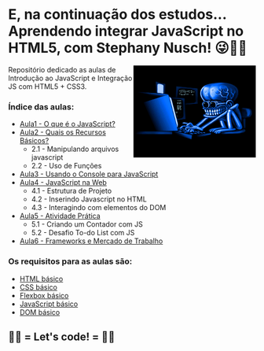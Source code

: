 # E, na continuação dos estudos... Aprendendo integrar JavaScript no HTML5, com Stephany Nusch! 😜👨‍💻
<img align="right" alt="RoxoLéo-Programmer" height="187" width="249" src="https://github.com/roxoleo/dio-desafio-github-1st-repositorio/blob/main/M2.4-Introdu%C3%A7%C3%A3o_JavaScript/programmer.gif">

Repositório dedicado as aulas de Introdução ao JavaScript e Integração JS com HTML5 + CSS3.

### Índice das aulas:
* [Aula1 - O que é o JavaScript?](https://github.com/roxoleo/dio-desafio-github-1st-repositorio/tree/main/M2.4-Introdu%C3%A7%C3%A3o_JavaScript/aula1-O_que_%C3%A9_JavaScript)
* [Aula2 - Quais os Recursos Básicos?](https://github.com/roxoleo/dio-desafio-github-1st-repositorio/tree/main/M2.4-Introdu%C3%A7%C3%A3o_JavaScript/aula2-Recursos_B%C3%A1sicos)
  * 2.1 - Manipulando arquivos javascript
  * 2.2 - Uso de Funções
* [Aula3 - Usando o Console para JavaScript](https://github.com/roxoleo/dio-desafio-github-1st-repositorio/tree/main/M2.4-Introdu%C3%A7%C3%A3o_JavaScript/aula3-Console_JavaScript)
* [Aula4 - JavaScript na Web](https://github.com/roxoleo/dio-desafio-github-1st-repositorio/tree/main/M2.4-Introdu%C3%A7%C3%A3o_JavaScript/aula4-JavaScript_numa_Webpage)
  * 4.1 - Estrutura de Projeto
  * 4.2 - Inserindo Javascript no HTML
  * 4.3 - Interagindo com elementos do DOM
* [Aula5 - Atividade Prática](https://github.com/roxoleo/dio-desafio-github-1st-repositorio/tree/main/M2.4-Introdu%C3%A7%C3%A3o_JavaScript/aula5-Atividade_Pr%C3%A1tica)
  * 5.1 - Criando um Contador com JS
  * 5.2 - Desafio To-do List com JS
* [Aula6 - Frameworks e Mercado de Trabalho](https://github.com/roxoleo/dio-desafio-github-1st-repositorio/tree/main/M2.4-Introdu%C3%A7%C3%A3o_JavaScript/aula6-Frameworks_Mercado_Trabalho)

### Os requisitos para as aulas são:

* [HTML básico](https://www.w3schools.com/html/)
* [CSS básico](https://developer.mozilla.org/pt-BR/docs/Web/CSS)
* [Flexbox básico](https://developer.mozilla.org/pt-BR/docs/Web/CSS/CSS_Flexible_Box_Layout/Basic_Concepts_of_Flexbox)
* [JavaScript básico](https://developer.mozilla.org/pt-BR/docs/Web/JavaScript)
* [DOM básico](https://developer.mozilla.org/pt-BR/docs/Web/API/Document_Object_Model/Introduction)

## 👨‍🏫 = Let's code! = 👨‍💻

